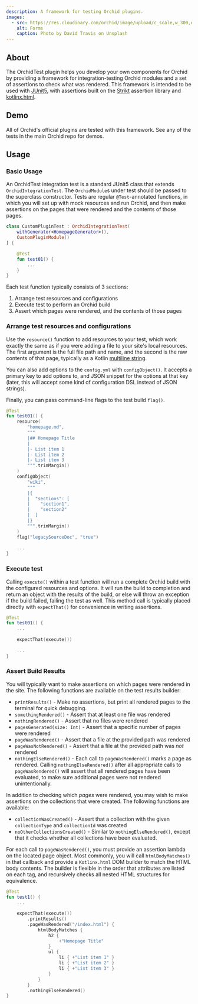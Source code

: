 ```yaml
---
description: A framework for testing Orchid plugins.
images:
  - src: https://res.cloudinary.com/orchid/image/upload/c_scale,w_300,e_blur:150/v1573330826/plugins/test.jpg
    alt: Forms
    caption: Photo by David Travis on Unsplash
---
```


## About

The OrchidTest plugin helps you develop your own components for Orchid by providing a framework for integration-testing
Orchid modules and a set of assertions to check what was rendered. This framework is intended to be used with 
[JUnit5](https://junit.org/junit5/docs/current/user-guide/), with assertions built on the [Strikt](https://strikt.io/)
assertion library and [kotlinx.html](https://github.com/Kotlin/kotlinx.html).

## Demo

All of Orchid's official plugins are tested with this framework. See any of the tests in the main Orchid repo for demos.

## Usage

### Basic Usage

An OrchidTest integration test is a standard JUnit5 class that extends `OrchidIntegrationTest`. The `OrchidModule`s 
under test should be passed to the superclass constructor. Tests are regular `@Test`-annotated functions, in which you
will set up with mock resources and run Orchid, and then make assertions on the pages that were rendered and the 
contents of those pages.

```kotlin
class CustomPluginTest : OrchidIntegrationTest(
    withGenerator<HomepageGenerator>(),
    CustomPluginModule()
) {

    @Test
    fun test01() {
        ...
    }
}
```

Each test function typically consists of 3 sections: 

1) Arrange test resources and configurations
2) Execute test to perform an Orchid build
3) Assert which pages were rendered, and the contents of those pages

### Arrange test resources and configurations

Use the `resource()` function to add resources to your test, which work exactly the same as if you were adding a 
file to your site's local resources. The first argument is the full file path and name, and the second is the raw 
contents of that page, typically as a Kotlin 
[multiline string](https://kotlinlang.org/docs/reference/basic-types.html#string-literals).

You can also add options to the `config.yml` with `configObject()`. It accepts a primary key to add options to, and JSON
snippet for the options at that key (later, this will accept some kind of configuration DSL instead of JSON strings).

Finally, you can pass command-line flags to the test build `flag()`.

```kotlin
@Test
fun test01() {
    resource(
        "homepage.md", 
        """
        |## Homepage Title
        |
        |- List item 1
        |- List item 2
        |- List item 3
        """.trimMargin()
    )
    configObject(
        "wiki", 
        """
        |{
        |  "sections": [
        |    "section1", 
        |    "section2"
        |  ]
        |}
        """.trimMargin()
    )
    flag("legacySourceDoc", "true")
    
    ...
}
```

### Execute test

Calling `execute()` within a test function will run a complete Orchid build with the configured resources and options. 
It will run the build to completion and return an object with the results of the build, or else will throw an exception
if the build failed, failing the test as well. This method call is typically placed directly with `expectThat()` for 
convenience in writing assertions.

```kotlin
@Test
fun test01() {
    ...
    
    expectThat(execute())
    
    ...
}
```

### Assert Build Results

You will typically want to make assertions on which pages were rendered in the site. The following functions are 
available on the test results builder:

- `printResults()` - Make no assertions, but print all rendered pages to the terminal for quick debugging.
- `somethingRendered()` - Assert that at least one file was rendered
- `nothingRendered()` - Assert that no files were rendered
- `pagesGenerated(size: Int)` - Assert that a specific number of pages were rendered
- `pageWasRendered()` - Assert that a file at the provided path was rendered
- `pageWasNotRendered()` - Assert that a file at the provided path was _not_ rendered
- `nothingElseRendered()` - Each call to `pageWasRendered()` marks a page as rendered. Calling `nothingElseRendered()` 
    after all appropriate calls to `pageWasRendered()` will assert that all rendered pages have been evaluated, to make 
    sure additional pages were not rendered unintentionally.

In addition to checking which _pages_ were rendered, you may wish to make assertions on the collections that were 
created. The following functions are available:

- `collectionWasCreated()` - Assert that a collection with the given `collectionType` and `collectionId` was created
- `noOtherCollectionsCreated()` - Similar to `nothingElseRendered()`, except that it checks whether all collections have
    been evaluated.

For each call to `pageWasRendered()`, you must provide an assertion lambda on the located page object. Most commonly, 
you will call `htmlBodyMatches()` in that callback and provide a `Kotlinx.html` DOM builder to match the HTML body
contents. The builder is flexible in the order that attributes are listed on each tag, and recursively checks all nested
HTML structures for equivalence. 

```kotlin
@Test
fun test1() {
    ...
    
    expectThat(execute())
        .printResults()
        .pageWasRendered("/index.html") {
            htmlBodyMatches {
                h2 {
                    +"Homepage Title"
                }
                ul {
                    li { +"List item 1" }
                    li { +"List item 2" }
                    li { +"List item 3" }
                }
            }
        }
        .nothingElseRendered()
}
```
